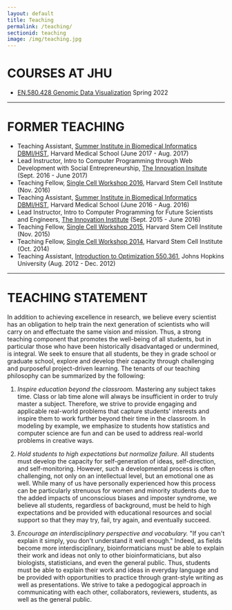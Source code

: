 ```yaml
---
layout: default
title: Teaching
permalink: /teaching/
sectionid: teaching
image: /img/teaching.jpg
---
```


# COURSES AT JHU
- [EN.580.428 Genomic Data Visualization](https://jef.works/genomic-data-visualization/) Spring 2022

<hr>

# FORMER TEACHING
- Teaching Assistant, [Summer Institute in Biomedical Informatics DBMI/HST](https://dbmi.hms.harvard.edu/education/dbmi/hst-summer-institute-biomedical-informatics), Harvard Medical School (June 2017 - Aug. 2017)
- Lead Instructor, Intro to Computer Programming through Web Development with Social Entrepreneurship, [The Innovation Insitute](http://theinnovationinstitute.org/) (Sept. 2016 - June 2017)
- Teaching Fellow, [Single Cell Workshop 2016](http://hms-dbmi.github.io/scw/), Harvard Stem Cell Institute (Nov. 2016)
- Teaching Assistant, [Summer Institute in Biomedical Informatics DBMI/HST](https://dbmi.hms.harvard.edu/education/dbmi/hst-summer-institute-biomedical-informatics), Harvard Medical School (June 2016 - Aug. 2016)
- Lead Instructor, Intro to Computer Programming for Future Scientists and Engineers, [The Innovation Institute](http://theinnovationinstitute.org/) (Sept. 2015 - June 2016)
- Teaching Fellow, [Single Cell Workshop 2015](http://hms-dbmi.github.io/scw/), Harvard Stem Cell Institute (Nov. 2015)
- Teaching Fellow, [Single Cell Workshop 2014](http://pklab.med.harvard.edu/scw2014/), Harvard Stem Cell Institute (Oct. 2014)
- Teaching Assistant, [Introduction to Optimization 550.361](https://sites.google.com/site/jeftalks/), Johns Hopkins University (Aug. 2012 - Dec. 2012)

<hr>

# TEACHING STATEMENT
In addition to achieving excellence in research, we believe every scientist has an obligation to help train the next generation of scientists who will carry on and effectuate the same vision and mission. Thus, a strong teaching component that promotes the well-being of all students, but in particular those who have been historically disadvantaged or undermined, is integral. We seek to ensure that all students, be they in grade school or graduate school, explore and develop their capacity through challenging and purposeful project-driven learning. The tenants of our teaching philosophy can be summarized by the following:

1. *Inspire education beyond the classroom.*
Mastering any subject takes time. Class or lab time alone will always be insufficient in order to truly master a subject. Therefore, we strive to provide engaging and applicable real-world problems that capture students' interests and inspire them to work further beyond their time in the classroom. In modeling by example, we emphasize to students how statistics and computer science are fun and can be used to address real-world problems in creative ways.

2. *Hold students to high expectations but normalize failure.* 
All students must develop the capacity for self-generation of ideas, self-direction, and self-monitoring. However, such a developmental process is often challenging, not only on an intellectual level, but an emotional one as well. While many of us have personally experienced how this process can be particularly strenuous for women and minority students due to the added impacts of unconscious biases and imposter syndrome, we believe all students, regardless of background, must be held to high expectations and be provided with educational resources and social support so that they may try, fail, try again, and eventually succeed. 

3. *Encourage an interdisciplinary perspective and vocabulary.*
"If you can't explain it simply, you don't understand it well enough." Indeed, as fields become more interdisciplinary, bioinformaticians must be able to explain their work and ideas not only to other bioinformaticians, but also biologists, statisticians, and even the general public. Thus, students must be able to explain their work and ideas in everyday language and be provided with opportunities to practice through grant-style writing as well as presentations. We strive to take a pedogogical approach in communicating with each other, collaborators, reviewers, students, as well as the general public.
